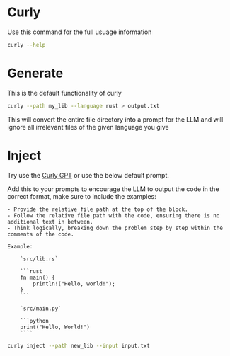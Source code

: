 # Curly


Use this command for the full usuage information

```bash
curly --help
```

# Generate

This is the default functionality of curly

```bash
curly --path my_lib --language rust > output.txt
```

This will convert the entire file directory into a prompt for the LLM and will ignore all irrelevant files of the given language you give

# Inject

Try use the [Curly GPT](https://chatgpt.com/g/g-1DjiUtEcZ-curly) or use the below default prompt.

Add this to your prompts to encourage the LLM to output the code in the correct format, make sure to include the examples:

```plain
- Provide the relative file path at the top of the block.
- Follow the relative file path with the code, ensuring there is no additional text in between.
- Think logically, breaking down the problem step by step within the comments of the code.

Example:

    `src/lib.rs`
    
    ```rust
    fn main() {
        println!("Hello, world!");
    }
    ```

    `src/main.py`

    ```python
    print("Hello, World!")
    ````

```

```bash
curly inject --path new_lib --input input.txt
```

